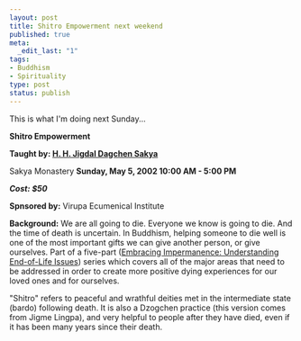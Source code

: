 ```yaml
--- 
layout: post
title: Shitro Empowerment next weekend
published: true
meta: 
  _edit_last: "1"
tags: 
- Buddhism
- Spirituality
type: post
status: publish
---
```

This is what I'm doing next Sunday...

<strong>Shitro Empowerment</strong>

<strong>Taught by:
<a href="http://www.sakya.org/SakyaMonastery/Lamas/jdsbio.htm">H. H. Jigdal Dagchen Sakya</a></strong>

Sakya Monastery
<strong>Sunday, May 5, 2002
10:00 AM - 5:00 PM </strong>

<strong><em>Cost: $50</em></strong>

<strong>Spnsored by:</strong>
Virupa Ecumenical Institute

<strong>Background:</strong>
We are all going to die. Everyone we know is going to die. And the time of death is uncertain.
In Buddhism, helping someone to die well is one of the most important gifts we can give another person, or give ourselves. Part of a five-part (<a href="http://www.sakya.org/VEI/Spring2002/VImpermanenceSpring02.htm">Embracing Impermanence: Understanding End-of-Life Issues</a>) series which covers all of the major areas that need to be addressed in order to create more positive dying experiences for our loved ones and for ourselves.

"Shitro" refers to peaceful and wrathful deities met in the intermediate state (bardo) following death. It is also a Dzogchen practice (this version comes from Jigme Lingpa), and very helpful to people after they have died, even if it has been many years since their death.
